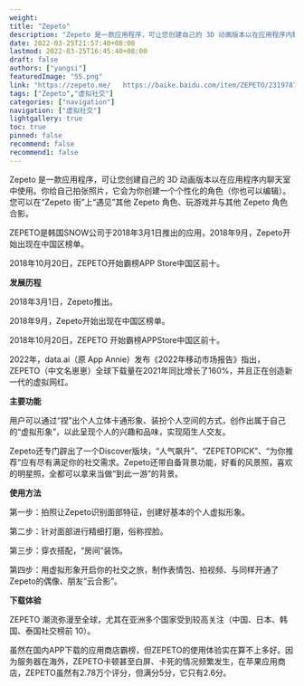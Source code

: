 ```yaml
---
weight: 
title: "Zepeto"
description: "Zepeto 是一款应用程序，可让您创建自己的 3D 动画版本以在应用程序内聊天室中使用。你给自己拍张照片，它会为你创建一个个性化的角色（你也可以编辑）。您可以在“Zepeto 街”上“遇见”其他 Zepeto 角色、玩游戏并与其他 Zepeto 角色合影。"
date: 2022-03-25T21:57:40+08:00
lastmod: 2022-03-25T16:45:40+08:00
draft: false
authors: ["yangsi"]
featuredImage: "55.png"
link: "https://zepeto.me/   https://baike.baidu.com/item/ZEPETO/23197878?fr=aladdin"
tags: ["Zepeto","虚拟社交"]
categories: ["navigation"]
navigation: ["虚拟社交"]
lightgallery: true
toc: true
pinned: false
recommend: false
recommend1: false
---
```


Zepeto 是一款应用程序，可让您创建自己的 3D 动画版本以在应用程序内聊天室中使用。你给自己拍张照片，它会为你创建一个个性化的角色（你也可以编辑）。您可以在“Zepeto 街”上“遇见”其他 Zepeto 角色、玩游戏并与其他 Zepeto 角色合影。

ZEPETO是韩国SNOW公司于2018年3月1日推出的应用，2018年9月，Zepeto开始出现在中国区榜单。

2018年10月20日，ZEPETO开始霸榜APP Store中国区前十。

**发展历程**

2018年3月1日，Zepeto推出。

2018年9月，Zepeto开始出现在中国区榜单。 

2018年10月20日，ZEPETO 开始霸榜APPStore中国区前十。 

2022年，data.ai（原 App Annie）发布《2022年移动市场报告》指出， ZEPETO（中文名崽崽）全球下载量在2021年同比增长了160%，并且正在创造新一代的虚拟网红。

**主要功能**

用户可以通过“捏”出个人立体卡通形象、装扮个人空间的方式，创作出属于自己的“虚拟形象”，以此呈现个人的兴趣和品味，实现陌生人交友。

Zepeto还专门辟出了一个Discover版块，“人气飙升”、“ZEPETOPICK”、“为你推荐”应有尽有满足你的社交需求。Zepeto还带自备背景功能，好看的风景照，喜欢的明星照，全都可以拿来当做“到此一游”的背景。

**使用方法**

第一步：拍照让Zepeto识别面部特征，创建好基本的个人虚拟形象。

第二步：针对面部进行精细打磨，俗称捏脸。

第三步：穿衣搭配，“房间”装饰。

第四步：用虚拟形象开启你的社交之旅，制作表情包、拍视频、与同样开通了Zepeto的偶像、朋友“云合影”。

**下载体验**

ZEPETO 潮流弥漫至全球，尤其在亚洲多个国家受到较高关注（中国、日本、韩国、泰国社交榜前 10）。

虽然在国内APP下载的应用商店霸榜，但ZEPETO的使用体验实在算不上多好。因为服务器在海外，ZEPETO卡顿甚至白屏、卡死的情况频繁发生，在苹果应用商店，ZEPETO虽然有2.78万个评分，但满分5分，它只有2.6分。